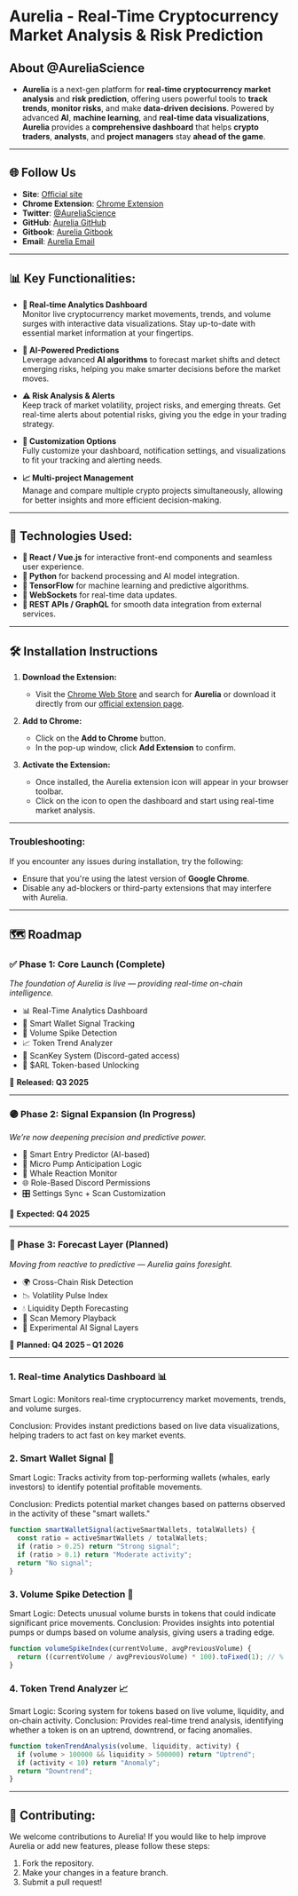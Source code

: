 # **Aurelia** - Real-Time Cryptocurrency Market Analysis & Risk Prediction
## **About @AureliaScience**
- **Aurelia** is a next-gen platform for **real-time cryptocurrency market analysis** and **risk prediction**, offering users powerful tools to **track trends**, **monitor risks**, and make **data-driven decisions**. 
Powered by advanced **AI**, **machine learning**, and **real-time data visualizations**, **Aurelia** provides a **comprehensive dashboard** that helps **crypto traders**, **analysts**, and **project managers** stay **ahead of the game**.
---


## 🌐 **Follow Us**

- **Site**: [Official site](https://aureliascience.com)
- **Chrome Extension**: [Chrome Extension](https://chromewebstore.google.com/detail/aurelia/ndcoldcajmdgogbonhbleaccklpjakgd)
- **Twitter**: [@AureliaScience](https://twitter.com/AureliaScience)
- **GitHub**: [Aurelia GitHub](https://github.com/AureliaScience/Aurelia)
- **Gitbook**: [Aurelia Gitbook](https://aureliascience.gitbook.io/aurelia-docs/)
- **Email**: [Aurelia Email](Aureliascience@gmail.com)

---

## 📊 **Key Functionalities**:

- **🚀 Real-time Analytics Dashboard**  
    Monitor live cryptocurrency market movements, trends, and volume surges with interactive data visualizations. Stay up-to-date with essential market information at your fingertips.
    
- **🤖 AI-Powered Predictions**  
    Leverage advanced **AI algorithms** to forecast market shifts and detect emerging risks, helping you make smarter decisions before the market moves.
    
- **⚠️ Risk Analysis & Alerts**  
    Keep track of market volatility, project risks, and emerging threats. Get real-time alerts about potential risks, giving you the edge in your trading strategy.
    
- **🔧 Customization Options**  
    Fully customize your dashboard, notification settings, and visualizations to fit your tracking and alerting needs.
    
- **📈 Multi-project Management**  
    Manage and compare multiple crypto projects simultaneously, allowing for better insights and more efficient decision-making.

---

## 🚀 **Technologies Used**:

- **🔌 React / Vue.js** for interactive front-end components and seamless user experience.
- **🐍 Python** for backend processing and AI model integration.
- **🤖 TensorFlow** for machine learning and predictive algorithms.
- **📡 WebSockets** for real-time data updates.
- **🔗 REST APIs / GraphQL** for smooth data integration from external services.

---

## 🛠️ **Installation Instructions**

1. **Download the Extension:**
   - Visit the [Chrome Web Store](https://chrome.google.com/webstore) and search for **Aurelia** or download it directly from our [official extension page](#).

2. **Add to Chrome:**
   - Click on the **Add to Chrome** button.
   - In the pop-up window, click **Add Extension** to confirm.

3. **Activate the Extension:**
   - Once installed, the Aurelia extension icon will appear in your browser toolbar.
   - Click on the icon to open the dashboard and start using real-time market analysis.

---

### **Troubleshooting:**
If you encounter any issues during installation, try the following:
- Ensure that you're using the latest version of **Google Chrome**.
- Disable any ad-blockers or third-party extensions that may interfere with Aurelia.


---

## 🗺️ Roadmap

### ✅ Phase 1: Core Launch (Complete)
_The foundation of Aurelia is live — providing real-time on-chain intelligence._

- 📊 Real-Time Analytics Dashboard  
- 🧠 Smart Wallet Signal Tracking  
- 🔄 Volume Spike Detection  
- 📈 Token Trend Analyzer  
- 🔐 ScanKey System (Discord-gated access)  
- 💠 $ARL Token-based Unlocking  

📅 **Released: Q3 2025**

---

### 🟣 Phase 2: Signal Expansion (In Progress)
_We’re now deepening precision and predictive power._

- 🤖 Smart Entry Predictor (AI-based)  
- 🔮 Micro Pump Anticipation Logic  
- 🐋 Whale Reaction Monitor  
- 🌐 Role-Based Discord Permissions  
- 🎛️ Settings Sync + Scan Customization  

📅 **Expected: Q4 2025**

---

### 🔴 Phase 3: Forecast Layer (Planned)
_Moving from reactive to predictive — Aurelia gains foresight._

- 🌍 Cross-Chain Risk Detection  
- 📉 Volatility Pulse Index  
- 💧 Liquidity Depth Forecasting  
- 🧭 Scan Memory Playback  
- 🧬 Experimental AI Signal Layers  

📅 **Planned: Q4 2025 – Q1 2026**

---

### 1. **Real-time Analytics Dashboard** 📊
Smart Logic: Monitors real-time cryptocurrency market movements, trends, and volume surges.

Conclusion: Provides instant predictions based on live data visualizations, helping traders to act fast on key market events.

### 2. **Smart Wallet Signal** 🧠
Smart Logic: Tracks activity from top-performing wallets (whales, early investors) to identify potential profitable movements.

Conclusion: Predicts potential market changes based on patterns observed in the activity of these "smart wallets."


```javascript
function smartWalletSignal(activeSmartWallets, totalWallets) {
  const ratio = activeSmartWallets / totalWallets;
  if (ratio > 0.25) return "Strong signal";
  if (ratio > 0.1) return "Moderate activity";
  return "No signal";
}
```
### 3. **Volume Spike Detection** 🔄
Smart Logic: Detects unusual volume bursts in tokens that could indicate significant price movements.
Conclusion: Provides insights into potential pumps or dumps based on volume analysis, giving users a trading edge.
```javascript
function volumeSpikeIndex(currentVolume, avgPreviousVolume) {
  return ((currentVolume / avgPreviousVolume) * 100).toFixed(1); // %
}
```
### 4. **Token Trend Analyzer** 📈
Smart Logic: Scoring system for tokens based on live volume, liquidity, and on-chain activity.
Conclusion: Provides real-time trend analysis, identifying whether a token is on an uptrend, downtrend, or facing anomalies.


```javascript
function tokenTrendAnalysis(volume, liquidity, activity) {
  if (volume > 100000 && liquidity > 500000) return "Uptrend";
  if (activity < 10) return "Anomaly";
  return "Downtrend";
}
```
---

## 🤝 **Contributing**:
We welcome contributions to Aurelia! If you would like to help improve Aurelia or add new features, please follow these steps:

1. Fork the repository.
2. Make your changes in a feature branch.
3. Submit a pull request!

